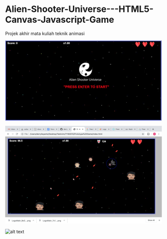 # Alien-Shooter-Universe---HTML5-Canvas-Javascript-Game
Projek akhir mata kuliah teknik animasi

![alt text](https://raw.githubusercontent.com/derrylieyanto/Alien-Shooter-Universe---HTML5-Canvas-Javascript-Game/master/images/awal.png)

![alt text](https://raw.githubusercontent.com/derrylieyanto/Alien-Shooter-Universe---HTML5-Canvas-Javascript-Game/master/images/main.png)

![alt text](https://raw.githubusercontent.com/derrylieyanto/Alien-Shooter-Universe---HTML5-Canvas-Javascript-Game/master/images/png.png)
